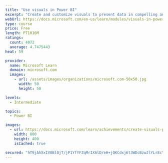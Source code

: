 ```yaml
---
title: "Use visuals in Power BI"
excerpt: "Create and customize visuals to present data in compelling and insightful ways."
webUrl: https://docs.microsoft.com/en-us/learn/modules/visuals-in-power-bi/
type: course
price: Free
length: PT1H16M
ratings:
  count: 4072
  average: 4.7475443
heat: 59

provider:
  name: Microsoft Learn
  domain: microsoft.com
  images:
    - url: /assets/images/organizations/microsoft.com-50x50.jpg
      width: 50
      height: 50

levels:
  - Intermediate

topics:
  - Power BI

images:
  - url: https://docs.microsoft.com/learn/achievements/create-visuals-power-bi-desktop-social.png
    width: 800
    height: 400
    isCached: true

secured: "hT9jAhXxIV0Bl0jT/jP1YfYFZqMrIX6lD/eH+jQKCdxj6t3WDcBzwJlYLr8cYVvrMMg4db4AvqVWxkLJNswL1+lzQFPxn69T1olv8ZFKR8RPQfb2vPfKDMUuLDG5kq+e1Wh0PnMUIyhuvQqDkHY372KsTAPx+J1NuGmp2FdkFJv+BHGAftK+K5vmM0unNwNElToZ8qqG1jpIs+HZ0IWtpnqppHCBFmhajaBsU3doam7OyEFIZcWKXtPGtOizdiWE+DuBm0S/yBXZRBLmc7UCpIMSz5E+DBkavS3quSbruMCnUIiYS/IDhwVEFGpqRWxBkKzpQXHrtXES70YMN7HB1ouGdYFgwgrjj/is83To3lU9mnmbaqvMiBBMgq/Epx8CGsUO25F3WoJpFLYN2A8U/nF9tbmWYVta9YLCOW9omtY=;HBw1an9t2WoPnQeP5MRU9Q=="
---
```


